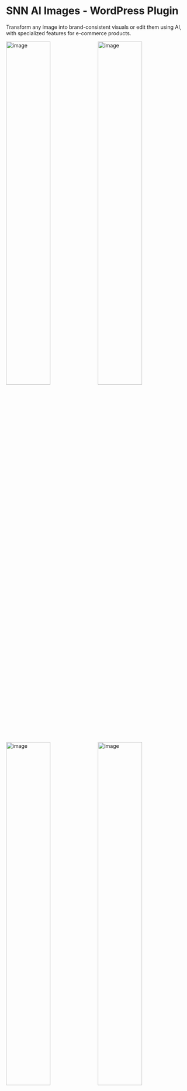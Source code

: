 # SNN AI Images - WordPress Plugin

Transform any image into brand-consistent visuals or edit them using AI, with specialized features for e-commerce products.


<img width="49%" height="auto" alt="image" src="https://github.com/user-attachments/assets/061bb6c1-ecc0-4987-b5be-46e18be35961" />

<img width="49%" height="auto" alt="image" src="https://github.com/user-attachments/assets/91b3e3c8-3c9f-4cbb-9da1-8afc19a031bb" />

<img width="49%" height="auto" alt="image" src="https://github.com/user-attachments/assets/113d47b1-8ee6-477e-b248-63bd6dcda12a" />

<img width="49%" height="auto" alt="image" src="https://github.com/user-attachments/assets/1ce7ea42-4bcb-42b5-aeee-04453f09f591" />


## Features

### 🎨 Core Features
- **Style Transfer Tool**: Upload images and transform them with AI using custom prompts
- **Brand Kit Manager**: Create and manage brand colors, fonts, and style guidelines
- **One-Click Generation**: Simple and intuitive interface for quick content generation
- **Media Library Integration**: AI Edit button directly in WordPress media library
- **Generation History**: Track and manage all your AI-generated images

### 🛒 WooCommerce Integration
- **Product Variation Images**: Generate multiple unique images for product variations
- **Background Removal/Scene Generation**: Remove backgrounds and create lifestyle shots
- **Category Banner Generation**: Create branded banners for product categories
- **Product Gallery Integration**: Add generated images directly to product galleries

### 🔧 Technical Features
- **Together AI Integration**: Powered by FLUX models for high-quality image generation
- **REST API**: Full REST API for advanced integrations
- **User Permissions**: Capability-based access control
- **Usage Tracking**: Monitor generation limits and usage statistics
- **Error Handling**: Comprehensive error handling and user feedback

## Installation

1. Download the plugin files
2. Upload to your WordPress `/wp-content/plugins/` directory
3. Activate the plugin through the 'Plugins' menu in WordPress
4. Go to 'SNN AI Images' → 'Settings' to configure your API key

## Setup

### 1. Get Together AI API Key
1. Visit [Together AI](https://api.together.xyz/)
2. Create an account and get your API key
3. Go to WordPress Admin → SNN AI Images → Settings
4. Enter your API key and test the connection

### 2. Configure Settings
- Choose your preferred AI model (FLUX.1 Schnell, Dev, or Pro)
- Set usage limits per user
- Configure allowed file types

### 3. Create Brand Kits (Optional)
- Go to SNN AI Images → Brand Kits
- Create brand kits with your colors, fonts, and style guidelines
- Use these for consistent branding across all generated images

## Usage

### Dashboard Generation
1. Go to SNN AI Images → Dashboard
2. Upload images using drag & drop
3. Enter your transformation prompt
4. Optionally add style description and select brand kit
5. Click "Generate AI Images"

### Media Library Integration
1. Go to Media Library
2. Edit any image
3. Scroll to "AI Edit" section
4. Enter prompt and generate variations
5. Use generated images or download them

### WooCommerce Integration
1. Edit any product
2. Find "AI Product Images" meta box
3. Generate variations, remove backgrounds, or create lifestyle shots
4. Add generated images to product gallery

## API Endpoints

### Generate Image
```
POST /wp-json/snn-ai/v1/generate
```

### Brand Kits
```
GET    /wp-json/snn-ai/v1/brand-kits
POST   /wp-json/snn-ai/v1/brand-kits
PUT    /wp-json/snn-ai/v1/brand-kits/{id}
DELETE /wp-json/snn-ai/v1/brand-kits/{id}
```

### Generation History
```
GET /wp-json/snn-ai/v1/history
```

### Usage Statistics
```
GET /wp-json/snn-ai/v1/usage
```

## User Capabilities

The plugin adds the following capabilities:
- `use_snn_ai_images` - Generate AI images
- `manage_snn_ai_brand_kits` - Create and manage brand kits
- `view_snn_ai_history` - View generation history

## Database Tables

### Brand Kits (`wp_snn_ai_brand_kits`)
- `id` - Primary key
- `user_id` - Owner of the brand kit
- `name` - Brand kit name
- `colors` - JSON array of brand colors
- `fonts` - JSON array of brand fonts
- `style_guidelines` - Text description of brand style
- `created_at` - Creation timestamp
- `updated_at` - Last update timestamp

### Generation History (`wp_snn_ai_generation_history`)
- `id` - Primary key
- `user_id` - User who generated the image
- `original_image_id` - WordPress attachment ID of original image
- `generated_image_id` - WordPress attachment ID of generated image
- `prompt` - Generation prompt
- `style_description` - Style description
- `brand_kit_id` - Associated brand kit
- `generation_type` - Type of generation
- `status` - Generation status (pending, completed, failed)
- `error_message` - Error message if failed
- `created_at` - Creation timestamp

## File Structure

```
snn-ai-images/
├── snn-ai-images.php           # Main plugin file
├── README.md                   # Documentation
├── assets/
│   ├── css/
│   │   └── admin.css          # Admin styles
│   └── js/
│       ├── admin.js           # Main admin JavaScript
│       ├── media-library.js   # Media library integration
│       ├── woocommerce.js     # WooCommerce integration
│       └── brand-kits.js      # Brand kit management
├── includes/
│   ├── class-admin.php        # Admin functionality
│   ├── class-api.php          # REST API endpoints
│   ├── class-together-ai.php  # Together AI integration
│   ├── class-media-library.php # Media library integration
│   ├── class-woocommerce.php  # WooCommerce integration
│   ├── class-brand-kit.php    # Brand kit manager
│   └── class-image-processor.php # Image processing
└── templates/
    ├── dashboard.php          # Main dashboard template
    ├── brand-kits.php         # Brand kits management
    ├── history.php            # Generation history
    └── settings.php           # Settings page
```

## Development

### Requirements
- WordPress 5.0+
- PHP 7.4+
- WooCommerce 3.0+ (optional, for e-commerce features)
 
### Customization
The plugin is built with extensibility in mind:
- All templates can be overridden in your theme
- Custom CSS can be added through WordPress hooks
- REST API endpoints can be extended
- Custom generation types can be added
